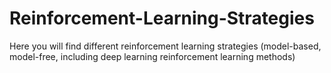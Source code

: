 # Reinforcement-Learning-Strategies
Here you will find different reinforcement learning strategies (model-based, model-free, including deep learning reinforcement learning methods)
